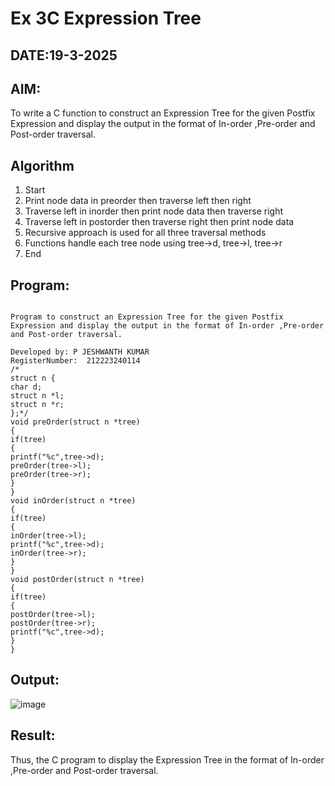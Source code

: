 # Ex 3C Expression Tree
## DATE:19-3-2025
## AIM:
To write a C function to construct an Expression Tree for the given Postfix Expression and display the output in the format of In-order ,Pre-order and Post-order traversal.

## Algorithm
1. Start 
2. Print node data in preorder then traverse left then right 
3. Traverse left in inorder then print node data then traverse right 
4. Traverse left in postorder then traverse right then print node data 
5. Recursive approach is used for all three traversal methods 
6. Functions handle each tree node using tree->d, tree->l, tree->r 
7. End

## Program:
```

Program to construct an Expression Tree for the given Postfix Expression and display the output in the format of In-order ,Pre-order and Post-order traversal.

Developed by: P JESHWANTH KUMAR
RegisterNumber:  212223240114
/*
struct n { 
char d; 
struct n *l; 
struct n *r; 
};*/ 
void preOrder(struct n *tree) 
{ 
if(tree) 
{ 
printf("%c",tree->d); 
preOrder(tree->l); 
preOrder(tree->r); 
} 
} 
void inOrder(struct n *tree) 
{ 
if(tree) 
{ 
inOrder(tree->l); 
printf("%c",tree->d); 
inOrder(tree->r); 
} 
} 
void postOrder(struct n *tree)
{ 
if(tree) 
{ 
postOrder(tree->l); 
postOrder(tree->r); 
printf("%c",tree->d); 
} 
}

```

## Output:

![image](https://github.com/user-attachments/assets/8f2399ec-4663-467f-b36d-2d1afdc25c52)


## Result:
Thus, the C program to display the Expression Tree in the format of In-order ,Pre-order and Post-order traversal.
